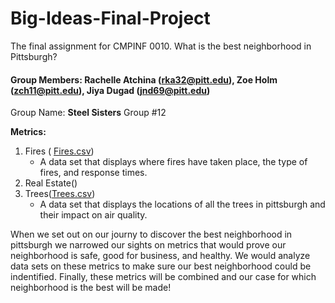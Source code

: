 # Big-Ideas-Final-Project
The final assignment for CMPINF 0010. What is the best neighborhood in Pittsburgh?
#### Group Members: Rachelle Atchina (rka32@pitt.edu), Zoe Holm (zch11@pitt.edu), Jiya Dugad (jnd69@pitt.edu) ####

Group Name: **Steel Sisters** 
Group #12

**Metrics:**  
1. Fires ( [Fires.csv](https://data.wprdc.org/dataset/fire-incidents-in-city-of-pittsburgh/resource/8d76ac6b-5ae8-4428-82a4-043130d17b02))
    * A data set that displays where fires have taken place, the type of fires, and response times.  
3. Real Estate()
4. Trees([Trees.csv](https://data.wprdc.org/dataset/city-trees))
   * A data set that displays the locations of all the trees in pittsburgh and their impact on air quality.


When we set out on our journy to discover the best neighborhood in pittsburgh we narrowed our sights on metrics that would prove our neighborhood is safe, good for business, and healthy. We would analyze data sets on these metrics to make sure our best neighborhood could be indentified. Finally, these metrics will be combined and our case for which neighborhood is the best will be made!